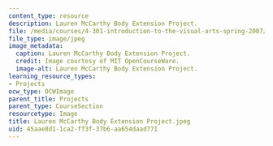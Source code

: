 ```yaml
---
content_type: resource
description: Lauren McCarthy Body Extension Project.
file: /media/courses/4-301-introduction-to-the-visual-arts-spring-2007/45aae8d11ca2ff3f37b6aa654daad771_LaurenMcCarthyBodyExtensionProject.jpeg
file_type: image/jpeg
image_metadata:
  caption: Lauren McCarthy Body Extension Project.
  credit: Image courtesy of MIT OpenCourseWare.
  image-alt: Lauren McCarthy Body Extension Project.
learning_resource_types:
- Projects
ocw_type: OCWImage
parent_title: Projects
parent_type: CourseSection
resourcetype: Image
title: Lauren McCarthy Body Extension Project.jpeg
uid: 45aae8d1-1ca2-ff3f-37b6-aa654daad771
---
```

